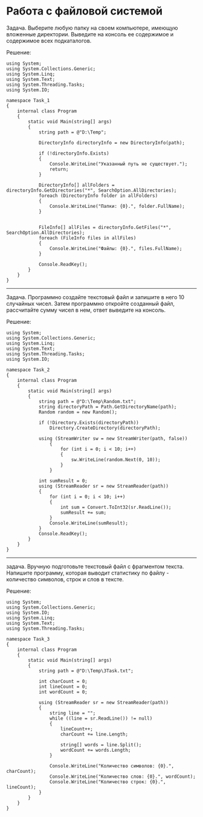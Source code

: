# Работа с файловой системой

Задача. Выберите любую папку на своем компьютере, имеющую вложенные директории. Выведите на консоль ее содержимое и содержимое всех подкаталогов.

Решение: 
```
using System;
using System.Collections.Generic;
using System.Linq;
using System.Text;
using System.Threading.Tasks;
using System.IO;

namespace Task_1
{
    internal class Program
    {
        static void Main(string[] args)
        {
            string path = @"D:\Temp";

            DirectoryInfo directoryInfo = new DirectoryInfo(path);

            if (!directoryInfo.Exists)
            {
                Console.WriteLine("Указанный путь не существует.");
                return;
            }

            DirectoryInfo[] allFolders = directoryInfo.GetDirectories("*", SearchOption.AllDirectories);
            foreach (DirectoryInfo folder in allFolders)
            {
                Console.WriteLine("Папки: {0}.", folder.FullName);
            }


            FileInfo[] allFiles = directoryInfo.GetFiles("*", SearchOption.AllDirectories);
            foreach (FileInfo files in allFiles)
            {
                Console.WriteLine("Файлы: {0}.", files.FullName);
            }

            Console.ReadKey();
        }
    }
}

```
___
Задача. Программно создайте текстовый файл и запишите в него 10 случайных чисел. Затем программно откройте созданный файл, рассчитайте сумму чисел в нем, ответ выведите на консоль.

Решение:
```
using System;
using System.Collections.Generic;
using System.Linq;
using System.Text;
using System.Threading.Tasks;
using System.IO;

namespace Task_2
{
    internal class Program
    {
        static void Main(string[] args)
        {
            string path = @"D:\Temp\Random.txt";
            string directoryPath = Path.GetDirectoryName(path);
            Random random = new Random();

            if (!Directory.Exists(directoryPath))
                Directory.CreateDirectory(directoryPath);

            using (StreamWriter sw = new StreamWriter(path, false))
                {
                    for (int i = 0; i < 10; i++)
                    {
                        sw.WriteLine(random.Next(0, 10));
                    }
                }

            int sumResult = 0;
            using (StreamReader sr = new StreamReader(path))
            {
                for (int i = 0; i < 10; i++)
                {
                    int sum = Convert.ToInt32(sr.ReadLine());
                    sumResult += sum;
                }
                Console.WriteLine(sumResult);
            }
            Console.ReadKey();
        }
    }
}

```
___
задача. Вручную подготовьте текстовый файл с фрагментом текста. Напишите программу, которая выводит статистику по файлу - количество символов, строк и слов в тексте.

Решение:
```
using System;
using System.Collections.Generic;
using System.IO;
using System.Linq;
using System.Text;
using System.Threading.Tasks;

namespace Task_3
{
    internal class Program
    {
        static void Main(string[] args)
        {
            string path = @"D:\Temp\3Task.txt";

            int charCount = 0;
            int lineCount = 0;
            int wordCount = 0;

            using (StreamReader sr = new StreamReader(path))
            {
                string line = "";
                while ((line = sr.ReadLine()) != null)
                {
                    lineCount++;
                    charCount += line.Length;

                    string[] words = line.Split();
                    wordCount += words.Length;
                }
                
                Console.WriteLine("Количество символов: {0}.", charCount);
                Console.WriteLine("Количество слов: {0}.", wordCount);
                Console.WriteLine("Количество строк: {0}.", lineCount);
            }
        }
    }
}

```
